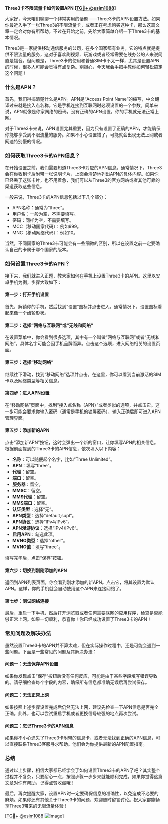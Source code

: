 **Three3卡不限流量卡如何设置APN [[TG💪+ @esim1088](https://t.me/s/esim1088)]**

大家好，今天咱们聊聊一个非常实用的话题——Three3卡的APN设置方法。如果你最近入手了一张Three3的不限流量卡，或者正在考虑购买这种卡，那么这篇文章一定会对你有所帮助。不过在开始之前，先给大家简单介绍一下Three3卡的基本情况。

Three3是一家提供移动通信服务的公司，在多个国家都有业务，它的特点就是提供不限流量的服务，这对于喜欢刷视频、玩游戏或者经常需要在线办公的人来说简直是福音。但问题是，Three3卡的使用和普通SIM卡不太一样，尤其是设置APN的时候，很多人可能会觉得有点复杂。别担心，今天我会手把手教你如何轻松搞定这个问题！

### **什么是APN？**

首先，我们得搞清楚什么是APN。APN是“Access Point Name”的缩写，中文翻译过来就是接入点名称。它是手机连接到互联网时必须设置的一个参数。简单来说，APN就像是你家网络的密码，没有正确的APN设置，你的手机就无法正常上网。

对于Three3卡来说，APN设置尤其重要，因为只有设置了正确的APN，才能确保你能够享受到不限流量的服务。如果不小心设置错了，可能就会出现无法上网或者网速特别慢的情况。

### **如何获取Three3卡的APN信息？**

在开始设置之前，我们需要知道Three3卡对应的APN信息。通常情况下，Three3会在你收到卡后附带一张说明卡片，上面会清楚地列出APN的具体内容。如果你已经丢了这张卡片，也不用着急，我们可以从Three3的官方网站或者其他可靠的渠道获取这些信息。

一般来说，Three3卡的APN信息包括以下几个部分：

- APN名称：通常为“three”。
- 用户名：一般为空，不需要填写。
- 密码：同样为空，不需要填写。
- MCC（移动国家代码）：例如999。
- MNC（移动网络代码）：例如10。

当然，不同国家的Three3卡可能会有一些细微的区别，所以在设置之前一定要确认自己的卡属于哪个国家的版本。

### **如何设置Three3卡的APN？**

接下来，我们就进入正题，教大家如何在手机上设置Three3卡的APN。这里以安卓手机为例，步骤大致如下：

#### **第一步：打开手机设置**
首先，解锁你的手机，然后找到“设置”图标并点击进入。通常情况下，设置图标看起来像一个齿轮形状。

#### **第二步：选择“网络与互联网”或“无线和网络”**
在设置菜单中，你会看到很多选项，其中有一个叫做“网络与互联网”或者“无线和网络”，具体名字可能会因手机品牌而异。点击这个选项，进入网络相关的设置页面。

#### **第三步：选择“移动网络”**
继续往下滑动，找到“移动网络”选项并点击。在这里，你可以看到当前激活的SIM卡以及网络类型等相关信息。

#### **第四步：进入APN设置**
在“移动网络”页面中，找到“接入点名称（APN）”或者类似的选项，并点击它。这一步可能会要求你输入密码（通常是手机的锁屏密码），输入正确后即可进入APN管理界面。

#### **第五步：添加新的APN**
点击“添加新APN”按钮，这时会弹出一个新的窗口，让你填写APN的相关信息。根据前面提到的Three3卡的APN信息，依次填入以下内容：

- **名称**：可以随便起个名字，比如“Three Unlimited”。
- **APN**：填写“three”。
- **代理**：留空。
- **端口**：留空。
- **服务器**：留空。
- **MMSC**：留空。
- **MMS代理**：留空。
- **MMS端口**：留空。
- **认证类型**：选择“无”。
- **APN类型**：选择“default,supl”。
- **APN协议**：选择“IPv4/IPv6”。
- **APN漫游协议**：选择“IPv4/IPv6”。
- **启用APN**：勾选此项。
- **MVNO类型**：选择“other”。
- **MVNO值**：填写“three”。

填写完毕后，点击“保存”按钮。

#### **第六步：切换到刚刚添加的APN**
返回到APN列表页面，你会看到刚才添加的新APN。点击它，将其设置为默认APN。这样，你的手机就会自动使用这个APN来连接网络了。

#### **第七步：测试网络连接**
最后，重启一下手机，然后打开浏览器或者任何需要联网的应用程序，检查是否能够正常上网。如果一切顺利，恭喜你！你已经成功设置了Three3卡的APN！

### **常见问题及解决办法**

虽然设置Three3卡的APN并不算太难，但在实际操作过程中，还是可能会遇到一些问题。下面是一些常见的问题及其解决办法：

#### **问题一：无法保存APN设置**
如果你发现点击“保存”按钮后没有任何反应，可能是由于某些字段填写错误导致的。请仔细检查每个字段的内容，确保所有信息都准确无误后再尝试保存。

#### **问题二：无法正常上网**
如果按照上述步骤设置完成后仍然无法上网，建议先检查一下APN信息是否完全正确。此外，也可以尝试重启手机或者更换信号较强的地点再次尝试。

#### **问题三：忘记Three3卡的APN信息**
如果你不小心遗失了Three3卡附带的信息卡，或者无法找到正确的APN信息，可以直接联系Three3客服寻求帮助。他们会为你提供最新的APN配置指南。

### **总结**

通过以上步骤，相信大家都已经学会了如何设置Three3卡的APN了吧？其实整个过程并不复杂，只要耐心一点，按照步骤一步步来就能顺利完成。如果你觉得这篇文章对你有帮助，记得点赞收藏哦！

最后，再次提醒大家，设置APN时一定要确保信息的准确性，以免造成不必要的麻烦。如果你还有其他关于Three3卡的问题，欢迎随时留言讨论。祝大家都能畅享Three3带来的无限流量体验！

[[TG💪+ @esim1088](https://t.me/s/esim1088) ![Image](https://i.postimg.cc/4NQfJmqS/Snipaste-2025-05-13-00-14-12.png)]